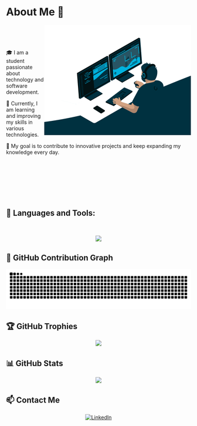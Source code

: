 # About Me 👋

<img align="right" alt="Coding" width="400" src="https://github.com/supravatm/supravatm/blob/main/src/code.gif">

<p align="left">
  <br><br><br>

  🎓 I am a student passionate about technology and software development.<br>

  🚀 Currently, I am learning and improving my skills in various technologies.<br>

  🎯 My goal is to contribute to innovative projects and keep expanding my knowledge every day.
</p>

<br><br><br><br><br><br>

## 🚀 Languages and Tools:
<br>

<!-- Tech stack icons -->
<p align="center">
  <a href="https://skillicons.dev">
    <img src="https://skillicons.dev/icons?i=git,cpp,css,discord,docker,postgres,github,html,java,js,linux,py,react,vscode,idea,pycharm,django,jira&perline=15" />
  </a>
</p>

## 🐍 GitHub Contribution Graph

<p align="center">
  <picture>
    <source media="(prefers-color-scheme: dark)" srcset="https://raw.githubusercontent.com/gerni2015/gerni2015/output/github-contribution-grid-snake-dark.svg">
    <source media="(prefers-color-scheme: light)" srcset="https://raw.githubusercontent.com/gerni2015/gerni2015/output/github-contribution-grid-snake.svg">
    <img alt="github contribution grid snake animation" src="https://raw.githubusercontent.com/gerni2015/gerni2015/output/github-contribution-grid-snake.svg">
  </picture>
</p>



## 🏆 GitHub Trophies

<p align="center">
  <img src="https://github-profile-trophy.vercel.app/?username=gerni2015&theme=radical&no-frame=true&no-bg=true&margin-w=4" />
</p>

## 📊 GitHub Stats

<p align="center">
  <img src="https://github-readme-stats.vercel.app/api?username=gerni2015&show_icons=true&theme=radical" />
</p>

## 📫 Contact Me

<p align="center">
  <a href="https://www.linkedin.com/in/gerard-tersa-lleopart-246970345/" target="_blank">
    <img src="https://img.shields.io/badge/LinkedIn-0A66C2?style=for-the-badge&logo=linkedin&logoColor=white" alt="LinkedIn">
  </a>
</p>
